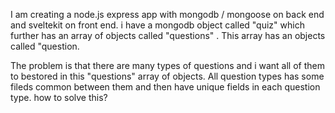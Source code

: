 I am creating a node.js express app with mongodb / mongoose on back end and sveltekit on front end.
i have a mongodb object called "quiz" which further has an array of objects called "questions" . This array has an objects called "question. 

The problem is that there are many types of questions and i want all of them to bestored in this "questions" array of objects. All question types has some fileds common between them and then have unique fields in each question type. how to solve this? 